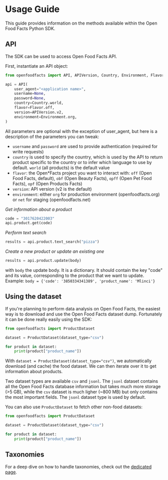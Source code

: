# Usage Guide

This guide provides information on the methods available within the Open Food Facts Python SDK.

## API

The SDK can be used to access Open Food Facts API.

First, instantiate an API object:

```python
from openfoodfacts import API, APIVersion, Country, Environment, Flavor

api = API(
    user_agent="<application name>",
    username=None,
    password=None,
    country=Country.world,
    flavor=Flavor.off,
    version=APIVersion.v2,
    environment=Environment.org,
)
```

All parameters are optional with the exception of user_agent, but here is a description of the parameters you can tweak:

- `username` and `password` are used to provide authentication (required for write requests)
- `country` is used to specify the country, which is used by the API to return product specific to the country or to infer which language to use by default. `world` (all products) is the default value
- `flavor`: the Open*Facts project you want to interact with: `off` (Open Food Facts, default), `obf` (Open Beauty Facts), `opff` (Open Pet Food Facts), `opf` (Open Products Facts)
- `version`: API version (v2 is the default)
- `environment`: either `org` for production environment (openfoodfacts.org) or `net` for staging (openfoodfacts.net)

*Get information about a product*

```python
code = "3017620422003"
api.product.get(code)
```

*Perform text search*

```python
results = api.product.text_search("pizza")
```

*Create a new product or update an existing one*

```python
results = api.product.update(body)
```

with `body` the update body. It is a dictionary. It should contain 
the key "code" and its value, corresponding to the product that we
want to update. Example:
```body = {'code': '3850334341389', 'product_name': 'Mlinci'}```

## Using the dataset

If you're planning to perform data analysis on Open Food Facts, the easiest way is to download and use the Open Food Facts dataset dump. Fortunately it can be done really easily using the SDK:

```python
from openfoodfacts import ProductDataset

dataset = ProductDataset(dataset_type="csv")

for product in dataset:
    print(product["product_name"])
```

With `dataset = ProductDataset(dataset_type="csv")`, we automatically download (and cache) the food dataset. We can then iterate over it to get information about products.

Two dataset types are available `csv` and `jsonl`. The `jsonl` dataset contains all the Open Food Facts database information but takes much more storage (>5 GB), while the `csv` dataset is much ligher (~800 MB) but only contains the most important fields. The `jsonl` dataset type is used by default.

You can also use `ProductDataset` to fetch other non-food datasets:

```python
from openfoodfacts import ProductDataset

dataset = ProductDataset(dataset_type="csv")

for product in dataset:
    print(product["product_name"])
```

## Taxonomies

For a deep dive on how to handle taxonomies, check out the [dedicated page](./handle_taxonomies.md).
